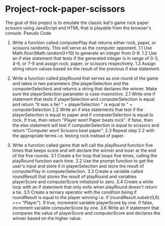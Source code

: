 # Project-rock-paper-scissors
 The goal of this project is to emulate the classic kid's game rock paper scissors using JavaScript and HTML that is playable from the browser's console.
 Pseudo Code
 1. Write a function called computerPlay that returns either rock, paper, or scissors randomly. This will serve as the computer opponent.
    1.1 Use Math.floor(Math.random()*10) to generate an integer from 0-9.
    1.2 Use an if else statement that tests if the generated integer is in range of 0-3, 4-6, or 7-9 and assign rock, paper, or scissors respectively.
    1.3 Assign string return values based on the result of the previous if else statement.

 2. Write a function called playRound that serves as one round of the game and takes in two parameters (the playerSelection and the computerSelection) and returns 
    a string that declares the winner. Make sure the playerSelection parameter is case-insensitive.
    2.1 Write one if statement that tests if playerSelection and computerSelection is equal and return "It was a tie! " + playerSelection " is equal to " +
    computerSelection
    2.2 Write an if else statements that test if the playerSelection is equal to paper and if computerSelection is equal to rock. If true, then return "Player
        won! Paper beats rock". If false, then the else statement will test if computerSelection is equal to scissors and return "Computer won! Scissors beat
        paper".
    2.3 Repeat step 2.2 with the appropriate terms i.e. testing rock instead of paper.

 3. Write a function called game that will call the playRound function five times that keeps score and will declare the winner and loser at the end of the five 
    rounds.
    3.1 Create a for loop that loops five times, calling the playRound function each time.
    3.2 Use the prompt function to get the user's input and store it in playerSelection and store the result of computerPlay in computerSelection.
    3.3 Create a variable called roundResult that stores the result of playRound and variables playerScore and computerScore initialized to zero.
    3.4 Create a while loop with an if statement that only exits when playRound doesn't return a tie.
    3.5 Create a ternary operator with the condition being if roundResult is equal to the player winning i.e. if (roundResult.substr(0,6) === "Player"). If true, 
        increment variable playerScore by one. If false, increment variable computerScore by one.
    3.6 Write an if statement that compares the value of playerScore and computerScore and declares the winner based on the higher value.
